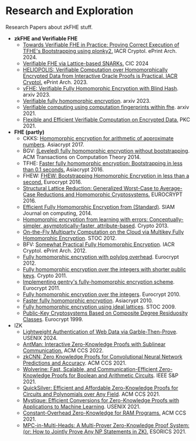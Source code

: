 # Research and Exploration

Research Papers about zkFHE stuff.

- **zkFHE and Verifiable FHE**
    - [Towards Verifiable FHE in Practice: Proving Correct Execution of TFHE's Bootstrapping using plonky2.](https://eprint.iacr.org/2024/451.pdf) IACR Cryptol. ePrint Arch. 2024.
    - [Verifiable FHE via Lattice-based SNARKs.](https://eprint.iacr.org/2024/032.pdf) CIC 2024
    - [HELIOPOLIS: Verifiable Computation over Homomorphically Encrypted Data from Interactive Oracle Proofs is Practical. IACR Cryptol.](https://eprint.iacr.org/2023/1949.pdf) ePrint Arch. 2023.
    - [vFHE: Verifiable Fully Homomorphic Encryption with Blind Hash](https://arxiv.org/abs/2303.08886).  arxiv 2023.
    - [Verifiable fully homomorphic encryption](https://arxiv.org/abs/2301.07041). arxiv 2023.
    - [Verifiable computing using computation fingerprints within fhe](https://ieeexplore.ieee.org/abstract/document/9685831/). arxiv 2021.
    - [Flexible and Efficient Verifiable Computation on Encrypted Data.](https://eprint.iacr.org/2020/1526.pdf) PKC 2021.
- **FHE (partly)**
    - CKKS: [Homomorphic encryption for arithmetic of approximate numbers](https://link.springer.com/chapter/10.1007/978-3-319-70694-8_15). Asiacrypt 2017.
    - BGV: [(Leveled) fully homomorphic encryption without bootstrapping](https://dl.acm.org/doi/abs/10.1145/2633600). ACM Transactions on Computation Theory 2014.
    - TFHE: [Faster fully homomorphic encryption: Bootstrapping in less than 0.1 seconds.](https://eprint.iacr.org/2016/870.pdf) Asiacrypt 2016.
    - FHEW: [FHEW: Bootstrapping Homomorphic Encryption in less than a second.](https://eprint.iacr.org/2014/816.pdf) Eurocrypt 2016.
    - [Structural Lattice Reduction: Generalized Worst-Case to Average-Case Reductions and Homomorphic Cryptosystems.](https://eprint.iacr.org/2014/283.pdf) EUROCRYPT 2016.
    - [Efficient Fully Homomorphic Encryption from (Standard)](https://epubs.siam.org/doi/abs/10.1137/120868669).  SIAM Journal on computing, 2014.
    - [Homomorphic encryption from learning with errors: Conceptually-simpler, asymptotically-faster, attribute-based](https://link.springer.com/chapter/10.1007/978-3-642-40041-4_5). Crypto 2013.
    - [On-the-Fly Multiparty Computation on the Cloud via Multikey Fully Homomorphic Encryption](https://eprint.iacr.org/2013/094). STOC 2012.
    - BFV: [Somewhat Practical Fully Homomorphic Encryption](https://eprint.iacr.org/2012/144.pdf). IACR Cryptol. ePrint Arch. 2012.
    - [Fully homomorphic encryption with polylog overhead](https://link.springer.com/chapter/10.1007/978-3-642-29011-4_28). Eurocrypt 2012.
    - [Fully homomorphic encryption over the integers with shorter public keys](https://link.springer.com/chapter/10.1007/978-3-642-22792-9_28). Crypto 2011.
    - [Implementing gentry's fully-homomorphic encryption scheme](https://link.springer.com/chapter/10.1007/978-3-642-20465-4_9). Eurocrypt 2011.
    - [Fully homomorphic encryption over the integers](https://link.springer.com/chapter/10.1007/978-3-642-13190-5_2). Eurocrypt 2010.
    - [Faster fully homomorphic encryption](https://link.springer.com/chapter/10.1007/978-3-642-17373-8_22). Asiacrypt 2010.
    - [Fully homomorphic encryption using ideal lattices](https://dl.acm.org/doi/abs/10.1145/1536414.1536440). STOC 2009.
    - [Public-Key Cryptosystems Based on Composite Degree Residuosity Classes](https://link.springer.com/chapter/10.1007/3-540-48910-X_16). Eurocrypt 1999.
- IZK
    - [Lightweight Authentication of Web Data via Garble-Then-Prove](https://eprint.iacr.org/2023/964.pdf). USENIX 2024.
    - [AntMan: Interactive Zero-Knowledge Proofs with Sublinear Communication.](https://eprint.iacr.org/2022/566.pdf) ACM CCS 2022.
    - [zkCNN: Zero Knowledge Proofs for Convolutional Neural Network Predictions and Accuracy](https://eprint.iacr.org/2021/673.pdf). ACM CCS 2021.
    - [Wolverine: Fast, Scalable, and Communication-Efficient Zero-Knowledge Proofs for Boolean and Arithmetic Circuits](https://eprint.iacr.org/2020/925.pdf). IEEE S&P 2021.
    - [QuickSilver: Efficient and Affordable Zero-Knowledge Proofs for Circuits and Polynomials over Any Field](https://eprint.iacr.org/2021/076.pdf). ACM CCS 2021.
    - [Mystique: Efficient Conversions for Zero-Knowledge Proofs with Applications to Machine Learning](https://www.usenix.org/system/files/sec21-weng.pdf). USENIX 2021.
    - [Constant-Overhead Zero-Knowledge for RAM Programs.](https://eprint.iacr.org/2021/979.pdf) ACM CCS 2021.
    - [MPC-in-Multi-Heads: A Multi-Prover Zero-Knowledge Proof System: (or: How to Jointly Prove Any NP Statements in ZK).](https://dl.acm.org/doi/10.1007/978-3-030-88428-4_17) ESORICS 2021.
